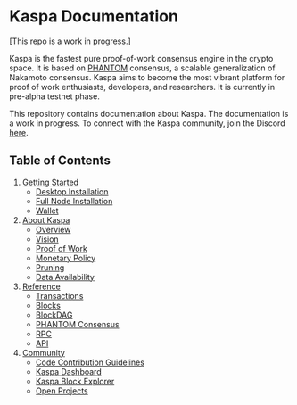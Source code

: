 # Kaspa Documentation

[This repo is a work in progress.]

Kaspa is the fastest pure proof-of-work consensus engine in the crypto space. It is based on [PHANTOM](https://eprint.iacr.org/2018/104.pdf) consensus, a scalable generalization of Nakamoto consensus. Kaspa aims to become the most vibrant platform for proof of work enthusiasts, developers, and researchers. It is currently in pre-alpha testnet phase.

This repository contains documentation about Kaspa. The documentation is a work in progress. To connect with the Kaspa community, join the Discord [here](https://discord.gg/QBKmJyt).

## Table of Contents

1. [Getting Started](/Getting%20Started/README.md)
    * [Desktop Installation](Getting%20Started/Desktop%20Installation.md)
    * [Full Node Installation](Getting%20Started/Full%20Node%20Installation.md)
    * [Wallet](Getting%20Started/Wallet.md)
2. [About Kaspa](/About%20Kaspa/README.md)
    * [Overview](/About%20Kaspa/Overview.md)
    * [Vision](/About%20Kaspa/Vision.md)
    * [Proof of Work](/About%20Kaspa/Proof%20of%20Work.md)
    * [Monetary Policy](/About%20Kaspa/Monetary%20Policy.md)
    * [Pruning](/About%20Kaspa/Pruning.md)
    * [Data Availability](/About%20Kaspa/Data%20Availability.md)
 3. [Reference](/Reference/README.md)
    * [Transactions](Reference/Transactions.md)
    * [Blocks](Reference/Blocks.md)
    * [BlockDAG](Reference/BlockDAG.md)
    * [PHANTOM Consensus](Reference/PHANTOM%20Consensus.md)
    * [RPC](https://github.com/kaspanet/kaspad/blob/master/infrastructure/network/netadapter/server/grpcserver/protowire/rpc.md)
    * [API](Reference/API)
4. [Community](/Community/README.md)
    * [Code Contribution Guidelines](https://github.com/kaspanet/kaspad/blob/master/CONTRIBUTING.md)
    * [Kaspa Dashboard](Community/Dashboard.md)
    * [Kaspa Block Explorer](Community/Block%20Explorer.md)
    * [Open Projects](Community/Open%20Projects.md)
